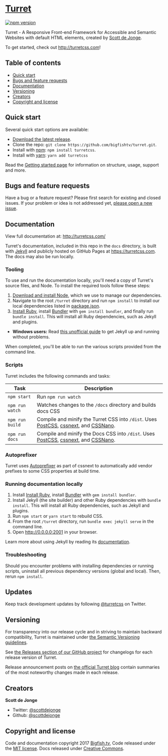 # [Turret](http://turretcss.com/)

[![npm version](https://img.shields.io/npm/v/turretcss.svg)](https://www.npmjs.com/package/turretcss)

Turret - A Responsive Front-end Framework for Accessible and Semantic Websites with default HTML elements, created by [Scott de Jonge](https://twitter.com/scottdejonge).

To get started, check out <http://turretcss.com>!

## Table of contents

- [Quick start](#quick-start)
- [Bugs and feature requests](#bugs-and-feature-requests)
- [Documentation](#documentation)
- [Versioning](#versioning)
- [Creators](#creators)
- [Copyright and license](#copyright-and-license)

## Quick start

Several quick start options are available:

- [Download the latest release](https://github.com/bigfishtv/turret/).
- Clone the repo: `git clone https://github.com/bigfishtv/turret.git`.
- Install with [npm](https://www.npmjs.org): `npm install turretcss`.
- Install with [yarn](https://github.com/yarnpkg/yarn): `yarn add turretcss`

Read the [Getting started page](http://turretcss.com/docs/getting-started/) for information on structure, usage, support and more.

## Bugs and feature requests

Have a bug or a feature request? Please first search for existing and closed issues. If your problem or idea is not addressed yet, [please open a new issue](https://github.com/turretcss/turret/issues/new).

## Documentation

View full documentation at: <http://turretcss.com/>

Turret's documentation, included in this repo in the `docs` directory, is built with [Jekyll](https://jekyllrb.com) and publicly hosted on GitHub Pages at <https://turretcss.com>. The docs may also be run locally.

### Tooling

To use and run the documentation locally, you'll need a copy of Turret's source files, and Node. To install the required tools follow these steps:

1. [Download and install Node](https://nodejs.org/download/), which we use to manage our dependencies.
2. Navigate to the root `/turret` directory and run `npm install` to install our local dependencies listed in [package.json](https://github.com/turretcss/turret/blob/master/package.json).
3. [Install Ruby][install-ruby], install [Bundler][gembundler] with `gem install bundler`, and finally run `bundle install`. This will install all Ruby dependencies, such as Jekyll and plugins.
  - **Windows users:** Read [this unofficial guide](http://jekyll-windows.juthilo.com/) to get Jekyll up and running without problems.

When completed, you'll be able to run the various scripts provided from the command line.

### Scripts

Turret includes the following commands and tasks:

| Task | Description |
| --- | --- |
| `npm start` | Run `npm run watch` |
| `npm run watch` | Watches changes to the `/docs` directory and builds docs CSS  |
| `npm run build` | Compile and minify the Turret CSS into `/dist`. Uses [PostCSS][PostCSS], [cssnext][cssnext], and [CSSNano][CSSNano].  |
| `npm run docs` | Compile and minify the Docs CSS into `/dist`. Uses [PostCSS][PostCSS], [cssnext][cssnext], and [CSSNano][CSSNano].  |

### Autoprefixer

Turret uses [Autoprefixer][autoprefixer] as part of cssnext to automatically add vendor prefixes to some CSS properties at build time.

### Running documentation locally

1. Install [Install Ruby][install-ruby], install [Bundler][gembundler] with `gem install bundler`.
2. Install Jekyll (the site builder) and other Ruby dependencies with `bundle install`. This will install all Ruby dependencies, such as Jekyll and plugins.
3. Run  `npm start` or `yarn start` to rebuild CSS.
4. From the root `/turret` directory, run `bundle exec jekyll serve` in the command line.
5. Open <http://0.0.0.0:2001> in your browser.

Learn more about using Jekyll by reading its [documentation](https://jekyllrb.com/docs/home/).

### Troubleshooting

Should you encounter problems with installing dependencies or running scripts, uninstall all previous dependency versions (global and local). Then, rerun `npm install`.

## Updates

Keep track development updates by following [@turretcss](https://twitter.com/turretcss) on Twitter.

## Versioning

For transparency into our release cycle and in striving to maintain backward compatibility, Turret is maintained under [the Semantic Versioning guidelines](http://semver.org/).

See [the Releases section of our GitHub project](https://github.com/turretcss/turret/releases) for changelogs for each release version of Turret.

Release announcement posts on [the official Turret blog](http://turretcss.com/blog) contain summaries of the most noteworthy changes made in each release.

## Creators

**Scott de Jonge**

- Twitter: [@scottdejonge](https://twitter.com/scottdejonge)
- Github: [@scottdejonge](https://github.com/scottdejonge)

## Copyright and license

Code and documentation copyright 2017 [Bigfish.tv](https://bigfish.tv), Code released under the [MIT license](https://github.com/bigfishtv/turret/LICENSE). Docs released under [Creative Commons](https://github.com/bigfishtv/turret/LICENSE).

[install-ruby]: https://www.ruby-lang.org/en/documentation/installation/
[gembundler]: https://bundler.io/
[PostCSS]: http://postcss.org/
[cssnext]: http://cssnext.io/
[CSSNano]: http://cssnano.co/
[autoprefixer]: https://github.com/postcss/autoprefixer